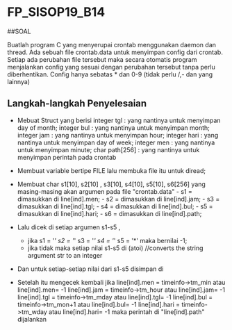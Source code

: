 # FP_SISOP19_B14

##SOAL

Buatlah program C yang menyerupai crontab menggunakan daemon dan thread. Ada sebuah file crontab.data untuk menyimpan config dari crontab. Setiap ada perubahan file tersebut maka secara otomatis program menjalankan config yang sesuai dengan perubahan tersebut tanpa perlu diberhentikan. Config hanya sebatas * dan 0-9 (tidak perlu /,- dan yang lainnya)

## Langkah-langkah Penyelesaian

- Mebuat Struct yang berisi 
  integer tgl : yang nantinya untuk menyimpan day of month;
  integer bul : yang nantinya untuk menyimpan month;
  integer jam : yang nantinya untuk menyimpan hour;
  integer hari : yang nantinya untuk menyimpan day of week;
  integer men : yang nantinya untuk menyimpan minute;
  char path[256] : yang nantinya untuk menyimpan perintah pada crontab
 
- Membuat variable bertipe FILE lalu membuka file itu untuk diread;
- Membuat char s1[10], s2[10] , s3[10], s4[10], s5[10], s6[256] yang masing-masing akan argumen pada file "crontab.data"
        - s1 = dimasukkan di line[ind].men; 
        - s2 = dimasukkan di line[ind].jam;
        - s3 = dimasukkan di line[ind].tgl;
        - s4 = dimasukkan di line[ind].bul;
        - s5 = dimasukkan di line[ind].hari;
        - s6 = dimasukkan di line[ind].path;
        
- Lalu dicek di setiap argumen s1-s5 , 
  - jika s1 =  '*' 
        s2 =  '*' 
        s3 =  '*' 
        s4 =  '*' 
        s5 =  '*' 
  maka bernilai -1;
  - jika tidak maka setiap nilai s1-s5 di (atoi) //converts the string argument str to an integer
 
 - Dan untuk setiap-setiap nilai dari s1-s5 disimpan di
  
- Setelah itu mengecek kembali jika 
  line[ind].men = timeinfo->tm_min atau line[ind].men= -1
  line[ind].jam = timeinfo->tm_hour atau line[ind].jam= -1
  line[ind].tgl  = timeinfo->tm_mday atau line[ind].tgl= -1
  line[ind].bul = timeinfo->tm_mon+1 atau line[ind].bul= -1
  line[ind].hari = timeinfo->tm_wday atau line[ind].hari= -1
    maka perintah di "line[ind].path" dijalankan

  
  
